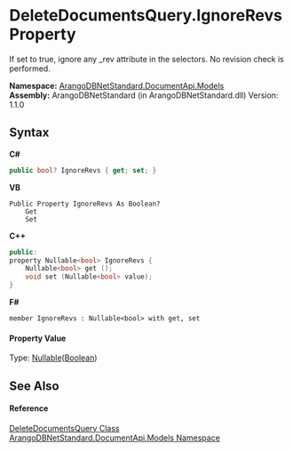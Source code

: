 # DeleteDocumentsQuery.IgnoreRevs Property 
 

If set to true, ignore any _rev attribute in the selectors. No revision check is performed.

**Namespace:**&nbsp;<a href="81a73561-cfc6-64b8-9923-29f0333f4867">ArangoDBNetStandard.DocumentApi.Models</a><br />**Assembly:**&nbsp;ArangoDBNetStandard (in ArangoDBNetStandard.dll) Version: 1.1.0

## Syntax

**C#**<br />
``` C#
public bool? IgnoreRevs { get; set; }
```

**VB**<br />
``` VB
Public Property IgnoreRevs As Boolean?
	Get
	Set
```

**C++**<br />
``` C++
public:
property Nullable<bool> IgnoreRevs {
	Nullable<bool> get ();
	void set (Nullable<bool> value);
}
```

**F#**<br />
``` F#
member IgnoreRevs : Nullable<bool> with get, set

```


#### Property Value
Type: <a href="https://docs.microsoft.com/dotnet/api/system.nullable-1" target="_blank" rel="noopener noreferrer">Nullable</a>(<a href="https://docs.microsoft.com/dotnet/api/system.boolean" target="_blank" rel="noopener noreferrer">Boolean</a>)

## See Also


#### Reference
<a href="d4dc5177-3a85-3bf8-b1c3-cc9c23b7a233">DeleteDocumentsQuery Class</a><br /><a href="81a73561-cfc6-64b8-9923-29f0333f4867">ArangoDBNetStandard.DocumentApi.Models Namespace</a><br />